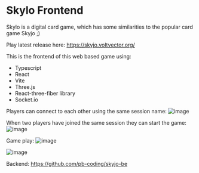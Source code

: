 # Skylo Frontend

Skylo is a digital card game, which has some similarities to the popular card game Skyjo ;)

Play latest release here: https://skyjo.voltvector.org/

This is the frontend of this web based game using:
- Typescript
- React
- Vite
- Three.js
- React-three-fiber library
- Socket.io

Players can connect to each other using the same session name:
![image](https://github.com/pb-coding/skyjo-fe/assets/71174645/dd8f0e64-b673-48b9-84fe-4a3b3e307a4a)

When two players have joined the same session they can start the game:
![image](https://github.com/pb-coding/skyjo-fe/assets/71174645/e4454487-a03f-4ffb-93ec-e772783ef52c)

Game play:
![image](https://github.com/pb-coding/skyjo-fe/assets/71174645/73111d78-3e7e-4916-9b9d-4db6d8fee317)


![image](https://github.com/pb-coding/skyjo-fe/assets/71174645/717cff3d-0d4b-4fcd-845d-ef52c934090f)


Backend: https://github.com/pb-coding/skyjo-be
